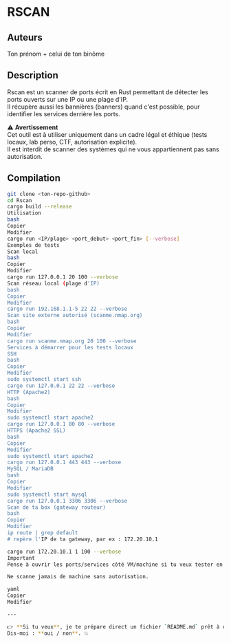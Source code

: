 # RSCAN

## Auteurs

Ton prénom + celui de ton binôme

## Description

Rscan est un scanner de ports écrit en Rust permettant de détecter les ports ouverts sur une IP ou une plage d'IP.  
Il récupère aussi les bannières (banners) quand c'est possible, pour identifier les services derrière les ports.

⚠️ **Avertissement**  
Cet outil est à utiliser uniquement dans un cadre légal et éthique (tests locaux, lab perso, CTF, autorisation explicite).  
Il est interdit de scanner des systèmes qui ne vous appartiennent pas sans autorisation.

## Compilation

```bash
git clone <ton-repo-github>
cd Rscan
cargo build --release
Utilisation
bash
Copier
Modifier
cargo run <IP/plage> <port_debut> <port_fin> [--verbose]
Exemples de tests
Scan local
bash
Copier
Modifier
cargo run 127.0.0.1 20 100 --verbose
Scan réseau local (plage d'IP)
bash
Copier
Modifier
cargo run 192.168.1.1-5 22 22 --verbose
Scan site externe autorisé (scanme.nmap.org)
bash
Copier
Modifier
cargo run scanme.nmap.org 20 100 --verbose
Services à démarrer pour les tests locaux
SSH
bash
Copier
Modifier
sudo systemctl start ssh
cargo run 127.0.0.1 22 22 --verbose
HTTP (Apache2)
bash
Copier
Modifier
sudo systemctl start apache2
cargo run 127.0.0.1 80 80 --verbose
HTTPS (Apache2 SSL)
bash
Copier
Modifier
sudo systemctl start apache2
cargo run 127.0.0.1 443 443 --verbose
MySQL / MariaDB
bash
Copier
Modifier
sudo systemctl start mysql
cargo run 127.0.0.1 3306 3306 --verbose
Scan de ta box (gateway routeur)
bash
Copier
Modifier
ip route | grep default
# repère l'IP de ta gateway, par ex : 172.20.10.1

cargo run 172.20.10.1 1 100 --verbose
Important
Pense à ouvrir les ports/services côté VM/machine si tu veux tester en local.

Ne scanne jamais de machine sans autorisation.

yaml
Copier
Modifier

---

👉 **Si tu veux**, je te prépare direct un fichier `README.md` prêt à upload dans ton projet, tu veux ?  
Dis-moi : **oui / non**. 💥
